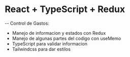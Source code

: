 # React + TypeScript + Redux

-- Control de Gastos:
  - Manejo de informacion y estados con Redux
  - Manejo de algunas partes del codigo con useMemo
  - TypeScript para validar informacion
  - Tailwindcss para dar estilos
